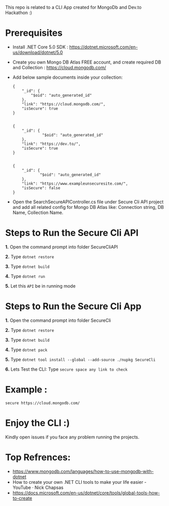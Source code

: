 This repo is related to a CLI App created for MongoDb and Dev.to Hackathon :) 

# Prerequisites

- Install .NET Core 5.0 SDK : https://dotnet.microsoft.com/en-us/download/dotnet/5.0
- Create you own Mongo DB Atlas FREE account, and create required DB and Collection : https://cloud.mongodb.com/
- Add below sample documents inside your collection:

      {
          "_id": {
              "$oid": "auto_generated_id"
          },
          "link": "https://cloud.mongodb.com/",
          "isSecure": true
      }


      {
          "_id": {
                   "$oid": "auto_generated_id"
          },
          "link": "https://dev.to/",
          "isSecure": true
      }


      {
          "_id": {
                  "$oid": "auto_generated_id"
          },
          "link": "https://www.exampleunsecuresite.com/",
          "isSecure": false
      }

- Open the SearchSecureAPIController.cs file under Secure Cli API project and add all related config for Mongo DB Atlas like: Connection string, DB Name, Collection Name.

# Steps to Run the Secure Cli API

**1.** Open the command prompt into folder SecureCliAPI

**2.** Type `dotnet restore`

**3.** Type `dotnet build`

**4.** Type `dotnet run`

**5.** Let this `API` be in running mode

# Steps to Run the Secure Cli App

**1.** Open the command prompt into folder SecureCli

**2.** Type `dotnet restore`

**3.** Type `dotnet build`

**4.** Type `dotnet pack`

**5.** Type `dotnet tool install --global --add-source ./nupkg SecureCli`

**6.** Lets Test the CLI: Type `secure space any link to check`

# Example : 

 `secure https://cloud.mongodb.com/`
 
# Enjoy the CLI :) 

Kindly open issues if you face any problem running the projects.

# Top Refrences:

- https://www.mongodb.com/languages/how-to-use-mongodb-with-dotnet
- How to create your own .NET CLI tools to make your life easier - YouTube · Nick Chapsas
- https://docs.microsoft.com/en-us/dotnet/core/tools/global-tools-how-to-create
